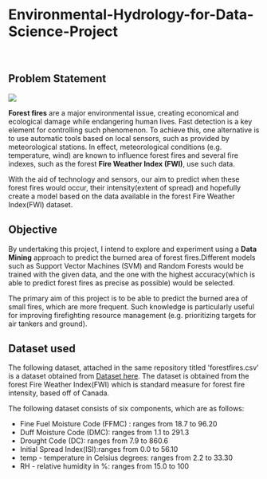 # **Environmental-Hydrology-for-Data-Science-Project**
<br>


## **Problem Statement**

 ![](https://media.giphy.com/media/Wp7FNB13QfqEGpB00a/giphy.gif)
 <br>
 
 
 
 **Forest fires** are a major environmental issue, creating economical and ecological damage while endangering human lives. Fast detection is a key element for controlling such phenomenon. To achieve this, one alternative is to use automatic tools based on local sensors, such as provided by meteorological stations. In effect, meteorological conditions (e.g. temperature, wind) are known to influence forest fires and several fire indexes, such as the forest **Fire Weather Index (FWI)**, use such data.
 
 With the aid of technology and sensors, our aim to predict when these forest fires would occur, their intensity(extent of spread) and hopefully create a model based on the data    available in the forest Fire Weather Index(FWI) dataset.
 <br>
 
 
 ## Objective
 
 
By undertaking this project, I intend to explore and experiment using a **Data Mining** approach to predict the burned area of forest fires.Different models such as  Support Vector Machines (SVM) and Random Forests would be trained with the given data, and the one with the highest accuracy(which is able to predict forest fires as precise as possible) would be selected. 

The primary aim of this project is to be able to predict the burned area of small fires, which are more frequent. Such knowledge is particularly useful for improving firefighting resource management (e.g. prioritizing targets for air tankers and ground). 
 <br>
 
 ## Dataset used
 
 The following dataset, attached in the same repository titled 'forestfires.csv' is a dataset obtained from [Dataset here](https://www.kaggle.com/sumitm004/forest-fire-area).  The dataset is obtained from the forest Fire Weather Index(FWI) which is standard measure for forest fire intensity, based off of Canada.
 
 The following dataset consists of six components, which are as follows:
 - Fine Fuel Moisture Code (FFMC) : ranges from 18.7 to 96.20
 - Duff Moisture Code (DMC): ranges from 1.1 to 291.3 
 - Drought Code (DC): ranges from 7.9 to 860.6 
 - Initial Spread Index(ISI):ranges from 0.0 to 56.10
 - temp - temperature in Celsius degrees: ranges from 2.2 to 33.30
 -  RH - relative humidity in %: ranges from 15.0 to 100
 
